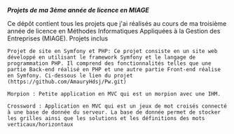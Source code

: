 ***Projets de ma 3ème année de licence en MIAGE***

Ce dépôt contient tous les projets que j'ai réalisés au cours de ma troisième année de licence en Méthodes Informatiques Appliquées à la Gestion des Entreprises (MIAGE).
Projets inclus

    Projet de site en Symfony et PHP: Ce projet consiste en un site web développé en utilisant le framework Symfony et le langage de programmation PHP. Il comprend des fonctionnalités telles que une partie Back-end réalisé en PHP et une autre partie Front-end réalise en Symfony. Ci-dessous le lien du projet (https://github.com/AmauryHdsj/Pw.git)

    Morpion : Petite application en MVC qui est un morpion avec une IHM.

    Crossword : Application en MVC qui est un jeux de mot croisés connecté à une base de donnée du serveur. La base de donnée permet de stocker les grilles ainsi que les solutions et les définitions des mots verticaux/horizontaux
